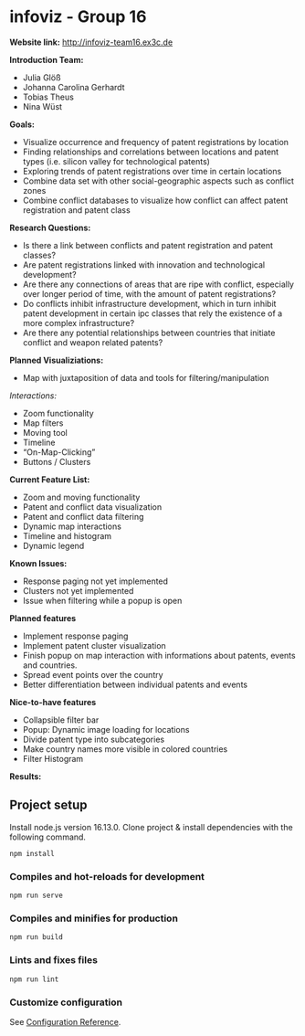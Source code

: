 # infoviz - Group 16

**Website link:**
http://infoviz-team16.ex3c.de

**Introduction Team:**

- Julia Glöß 
- Johanna Carolina Gerhardt
- Tobias Theus
- Nina Wüst

**Goals:**

- Visualize occurrence and frequency of patent registrations by location
- Finding relationships and correlations between locations and patent types (i.e. silicon valley for technological patents) 
- Exploring trends of patent registrations over time in certain locations
- Combine data set with other social-geographic aspects such as conflict zones
- Combine conflict databases to visualize how conflict can affect patent registration and patent class

**Research Questions:**

- Is there a link between conflicts and patent registration and patent classes?
- Are patent registrations linked with innovation and technological development?
- Are there any connections of areas that are ripe with conflict, especially over longer period of time, with the amount of patent registrations?
- Do conflicts inhibit infrastructure development, which in turn inhibit patent development in certain ipc classes that rely the existence of a more complex infrastructure?
- Are there any potential relationships between countries that initiate conflict and weapon related patents?

**Planned Visualiziations:**
- Map with  juxtaposition of data and tools for filtering/manipulation

_Interactions:_
- Zoom functionality
- Map filters
- Moving tool
- Timeline
- “On-Map-Clicking”
- Buttons / Clusters

**Current Feature List:**
- Zoom and moving functionality
- Patent and conflict data visualization
- Patent and conflict data filtering
- Dynamic map interactions
- Timeline and histogram
- Dynamic legend


**Known Issues:**
- Response paging not yet implemented
- Clusters not yet implemented 
- Issue when filtering while a popup is open

**Planned features**
- Implement response paging
- Implement patent cluster visualization
- Finish popup on map interaction with informations about patents, events and countries.
- Spread event points over the country
- Better differentiation between individual patents and events


**Nice-to-have features**
- Collapsible filter bar
- Popup: Dynamic image loading for locations
- Divide patent type into subcategories
- Make country names more visible in colored countries
- Filter Histogram








**Results:**

## Project setup

Install node.js version 16.13.0. Clone project & install dependencies with the following command.

```
npm install
```

### Compiles and hot-reloads for development
```
npm run serve
```

### Compiles and minifies for production
```
npm run build
```

### Lints and fixes files
```
npm run lint
```

### Customize configuration
See [Configuration Reference](https://cli.vuejs.org/config/).
